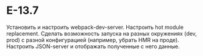 # E-13.7
Установить и настроить webpack-dev-server.
Настроить hot module replacement.
Сделать возможность запуска на разных окружениях (dev, prod) c разной конфигурацией (например, убрать HMR на проде).
Настроить JSON-server и отображать полученные с него данные.
